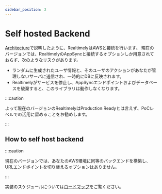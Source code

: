 ```yaml
---
sidebar_position: 2
---
```



# Self hosted Backend
[Architecture](/docs/how-it-works/architecture)で説明したように、RealtimelyはAWSと接続を行います。
現在のバージョンでは、RealtimelyのAppSyncと接続するオプションしか用意されておらず、次のようなリスクがあります。

* ランダムに生成されたユーザ情報と、そのユーザのアクションがあなたが管理しないサーバに送信され、一時的にDBに反映されます。
* Realtimelyがサービスを停止し、AppSyncエンドポイントおよびデータベースを破棄すると、このライブラリは動作しなくなります。


:::caution

よって現在のバージョンのRealtimelyはProduction Readyとは言えず、PoCレベルでの活用に留めることをお勧めします。

:::

## How to self host backend

:::caution

現在のバージョンでは、あなたのAWS環境に同等のバックエンドを構築し、URLエンドポイントを切り替えるオプションはありません。

:::

実装のスケジュールについては[ロードマップ](/docs/roadmap)をご覧ください。